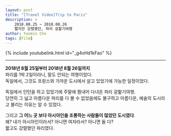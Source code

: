 ```yaml
---
layout: post
title: "[Travel Video]Trip to Paris"
description: >
    2018.08.25 ~ 2018.08.26  
    짧지만 강렬했던, 파리 겉핥기여행
author: Yunmin Cho
tags: [Film]
---
```


{% include youtubelink.html id="_g4xHd1kFao" %}

***

<span style="color: var(--highlight-color)"> __2018년 8월 25일부터 2018년 8월 26일까지__  </span>  
파리를 1박 2일이라니, 말도 안되는 여행이었다.  
독일에서, 그것도 프랑스와 가까운 도시에서 살고 있었기에 가능한 일정이었다.

독일에서 인턴을 하고 있었기에 주말에 짬내어 다녀온 파리 겉핥기여행.  
당연히 그 넓고 아름다운 파리를 다 볼 수 없었음에도 불구하고 아름다운, 예술의 도시라고 불리는 이유는 알 수 있었다.

그리고 __그 어느 곳 보다 아시아인을 조롱하는 사람들이 많았던 도시였다__.  
왜? 내가 아시아인이라서? 아니면 여자라서? 아니면 둘 다?  
짧고도 강렬했던 파리였다.